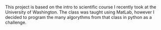 This project is based on the intro to scientific course I recently took at the University of Washington. 
The class was taught using MatLab, however I decided to program the many algorythms from that class in python as a challenge. 
